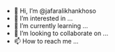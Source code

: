- 👋 Hi, I’m @jafaralikhankhoso
- 👀 I’m interested in ...
- 🌱 I’m currently learning ...
- 💞️ I’m looking to collaborate on ...
- 📫 How to reach me ...

<!---
jafaralikhankhoso/jafaralikhankhoso is a ✨ special ✨ repository because its `README.md` (this file) appears on your GitHub profile.
You can click the Preview link to take a look at your changes.
--->
